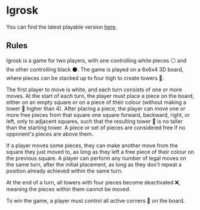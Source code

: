 # Igrosk

You can find the latest playable version [here](https://htmlpreview.github.io/?https://github.com/Mallexim/Igrosk/blob/main/web/index.html).

## Rules

Igrosk is a game for two players, with one controlling white pieces ⚪️ and the other controlling black ⚫️. The game is played on a 6x6x4 3D board, where pieces can be stacked up to four high to create towers 🗼.

The first player to move is white, and each turn consists of one or more moves. At the start of each turn, the player must place a piece on the board, either on an empty square or on a piece of their colour (without making a tower 🗼 higher than 4). After placing a piece, the player can move one or more free pieces from that square one square forward, backward, right, or left, only to adjacent squares, such that the resulting tower 🗼 is no taller than the starting tower. A piece or set of pieces are considered free if no opponent's pieces are above them.

If a player moves some pieces, they can make another move from the square they just moved to, as long as they left a free piece of their colour on the previous square. A player can perform any number of legal moves on the same turn, after the initial placement, as long as they don't repeat a position already achieved within the same turn.

At the end of a turn, all towers with four pieces become deactivated ❌, meaning the pieces within them cannot be moved.

To win the game, a player must control all active corners 🔳 on the board.
